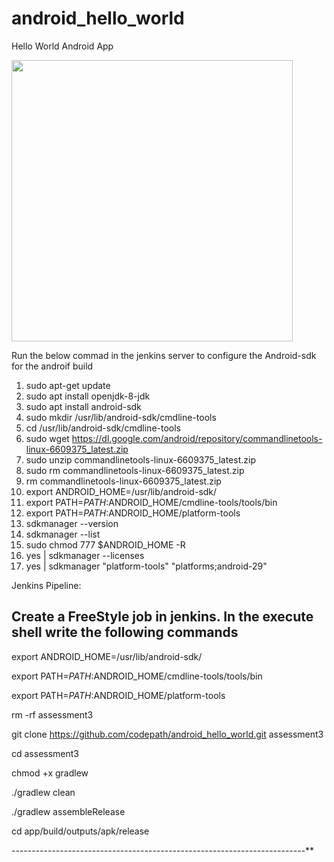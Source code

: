 android_hello_world
===================

Hello World Android App

<img src="http://i.imgur.com/dio0DXF.png" width="450" />


Run the below commad in the jenkins server to configure the Android-sdk for the androif build

1. sudo apt-get update
2. sudo apt install openjdk-8-jdk
3. sudo apt install android-sdk
4. sudo mkdir /usr/lib/android-sdk/cmdline-tools
5. cd /usr/lib/android-sdk/cmdline-tools
6. sudo  wget https://dl.google.com/android/repository/commandlinetools-linux-6609375_latest.zip
7. sudo unzip commandlinetools-linux-6609375_latest.zip 
8. sudo rm commandlinetools-linux-6609375_latest.zip  
9. rm commandlinetools-linux-6609375_latest.zip 
10. export ANDROID_HOME=/usr/lib/android-sdk/
11. export PATH=$PATH:$ANDROID_HOME/cmdline-tools/tools/bin
12. export PATH=$PATH:$ANDROID_HOME/platform-tools
13. sdkmanager --version
14. sdkmanager --list
15. sudo chmod 777 $ANDROID_HOME -R
16. yes | sdkmanager --licenses
17.  yes | sdkmanager "platform-tools" "platforms;android-29"


Jenkins Pipeline:

Create a FreeStyle job in jenkins.
In the execute shell write the following commands
-------------------------------------------------------------------------
export ANDROID_HOME=/usr/lib/android-sdk/

export PATH=$PATH:$ANDROID_HOME/cmdline-tools/tools/bin

export PATH=$PATH:$ANDROID_HOME/platform-tools

rm -rf assessment3

git clone https://github.com/codepath/android_hello_world.git assessment3

cd assessment3

chmod +x gradlew

./gradlew clean

./gradlew assembleRelease

cd app/build/outputs/apk/release

-------------------------------------------------------------------------**

